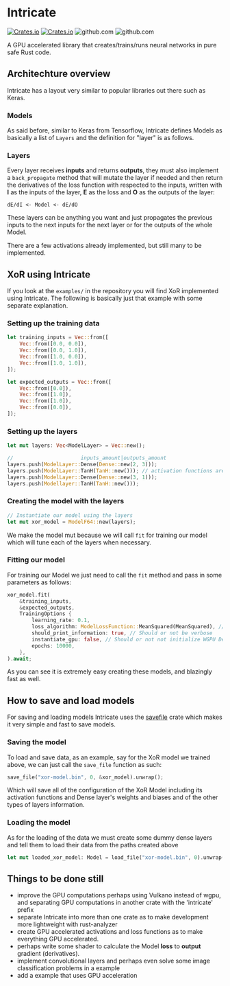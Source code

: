 # Intricate

[![Crates.io](https://img.shields.io/crates/v/intricate.svg?label=intricate)](https://crates.io/crates/intricate)
[![Crates.io](https://img.shields.io/crates/dv/intricate)](https://crates.io/crates/intricate)
![github.com](https://img.shields.io/github/license/gabrielmfern/intricate)
![github.com](https://img.shields.io/github/commit-activity/m/gabrielmfern/intricate)

A GPU accelerated library that creates/trains/runs neural networks in pure safe Rust code.

## Architechture overview

Intricate has a layout very similar to popular libraries out there such as Keras.

### Models

As said before, similar to Keras from Tensorflow, Intricate defines Models as basically
a list of `Layers` and the definition for "layer" is as follows.

### Layers

Every layer receives **inputs** and returns **outputs**, 
they must also implement a `back_propagate` method that 
will mutate the layer if needed and then return the derivatives
of the loss function with respected to the inputs, 
written with **I** as the inputs of the layer, 
**E** as the loss and **O** as the outputs of the layer:

```
dE/dI <- Model <- dE/dO
```

These layers can be anything you want and just propagates the previous inputs
to the next inputs for the next layer or for the outputs of the whole Model.

There are a few activations already implemented, but still many to be implemented.

## XoR using Intricate

If you look at the `examples/` in the repository 
you will find XoR implemented using Intricate. 
The following is basically just that example with some separate explanation.

### Setting up the training data

```rs
let training_inputs = Vec::from([
    Vec::from([0.0, 0.0]),
    Vec::from([0.0, 1.0]),
    Vec::from([1.0, 0.0]),
    Vec::from([1.0, 1.0]),
]);

let expected_outputs = Vec::from([
    Vec::from([0.0]),
    Vec::from([1.0]),
    Vec::from([1.0]),
    Vec::from([0.0]),
]);
```

### Setting up the layers

```rs
let mut layers: Vec<ModelLayer> = Vec::new();

//                      inputs_amount|outputs_amount
layers.push(ModelLayer::Dense(Dense::new(2, 3)));
layers.push(ModelLayer::TanH(TanH::new())); // activation functions are layers
layers.push(ModelLayer::Dense(Dense::new(3, 1)));
layers.push(Modellayer::TanH(TanH::new()));
```

### Creating the model with the layers

```rs
// Instantiate our model using the layers
let mut xor_model = ModelF64::new(layers);
```

We make the model mut because we will call `fit` for training our model
which will tune each of the layers when necessary.

### Fitting our model

For training our Model we just need to call the `fit`
method and pass in some parameters as follows:

```rs
xor_model.fit(
    &training_inputs, 
    &expected_outputs, 
    TrainingOptions {
        learning_rate: 0.1,
        loss_algorithm: ModelLossFunction::MeanSquared(MeanSquared), // The Mean Squared loss function
        should_print_information: true, // Should or not be verbose
        instantiate_gpu: false, // Should or not not initialize WGPU Device and Queue for GPU layers
        epochs: 10000,
    },
).await;
```

As you can see it is extremely easy creating these models, and blazingly fast as well.

## How to save and load models

For saving and loading models Intricate uses the [savefile](https://github.com/avl/savefile) crate which makes it very simple and fast to save models.

### Saving the model

To load and save data, as an example, say for the XoR model
we trained above, we can just call the `save_file` function as such:

```rs
save_file("xor-model.bin", 0, &xor_model).unwrap();
```

Which will save all of the configuration of the XoR Model including its
activation functions and Dense layer's weights and biases and of the other types of layers
information.

### Loading the model

As for the loading of the data we must create some dummy dense layers and tell
them to load their data from the paths created above

```rs
let mut loaded_xor_model: Model = load_file("xor-model.bin", 0).unwrap();
```

## Things to be done still

- improve the GPU computations perhaps using Vulkano instead of wgpu, and separating GPU computations in another crate with the 'intricate' prefix
- separate Intricate into more than one crate as to make development more lightweight with rust-analyzer
- create GPU accelerated activations and loss functions as to make everything GPU accelerated.
- perhaps write some shader to calculate the Model **loss** to **output** gradient (derivatives).
- implement convolutional layers and perhaps even solve some image classification problems in a example
- add a example that uses GPU acceleration